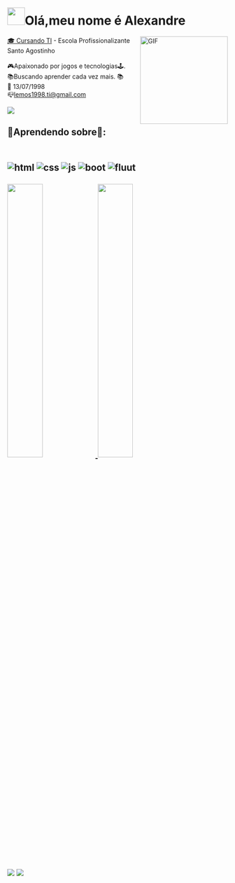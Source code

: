 
<h1><img src="https://cdn.discordapp.com/attachments/688582000537501730/949009213047324702/XOvg.gif" width="40"/>Olá,meu nome é Alexandre  </h1>
  <img align="right" alt="GIF" src="https://cdn.discordapp.com/attachments/688582000537501730/949017810967875584/6ba0c45d3c0a698f6decb6c52f0c2e4d.gif"width="200" />


  <a href="https://epsa.com.br" target="_blank"> 🎓 Cursando TI</a> - Escola Profissionalizante Santo Agostinho <br><br>🎮Apaixonado por jogos e tecnologias🕹️.<br>📚Buscando aprender cada vez mais. 📚<br>📅 13/07/1998<br>📪lemos1998.ti@gmail.com<br>
  
  <a href="https://www.linkedin.com/in/alexandre-lemos-647612233/" target="_blank"><img src="https://img.shields.io/badge/-LinkedIn-%230077B5?style=for-the-badge&logo=linkedin&logoColor=white" target="_blank"></a> 
  
    
 <h2>📕Aprendendo sobre📖:<h2/> 
<div style="display: inline_block"><br>
  <img align="center" alt="html"  src="https://img.shields.io/badge/HTML5-E34F26?style=for-the-badge&logo=html5&logoColor=white">
  <img align="center" alt="css"   src="https://img.shields.io/badge/CSS3-1572B6?style=for-the-badge&logo=css3&logoColor=white">
  <img align="center" alt="js"    src="https://img.shields.io/badge/JavaScript-323330?style=for-the-badge&logo=javascript&logoColor=F7DF1E">
  <img align="center" alt="boot"  src="https://img.shields.io/badge/Bootstrap-563D7C?style=for-the-badge&logo=bootstrap&logoColor=white">
  <img align="center" alt="fluut" src="https://img.shields.io/badge/Flutter-02569B?style=for-the-badge&logo=flutter&logoColor=white">
  </div><br>
  
  <div style="display: inline_block">
  <a href="https://github.com/Shartrex">
  <img width="40%" src="https://github-readme-stats.vercel.app/api?username=Shartrex&show_icons=true&theme=dark&include_all_commits=true&count_private=true"/>
  <img width="40%" src="https://github-readme-stats.vercel.app/api/top-langs/?username=Shartrex&layout=compact&langs_count=7&theme=dark"/>
</div>





<div> 
  <a href="https://www.twitch.tv/Shartrex" target="_blank"><img src="https://img.shields.io/badge/Twitch-9146FF?style=for-the-badge&logo=twitch&logoColor=white" target="_blank"></a>
 <a href="https://discord.gg/wagxzStdcR" target="_blank"><img src="https://img.shields.io/badge/Discord-7289DA?style=for-the-badge&logo=discord&logoColor=white" target="_blank"></a> 
  
  
  
  
  
